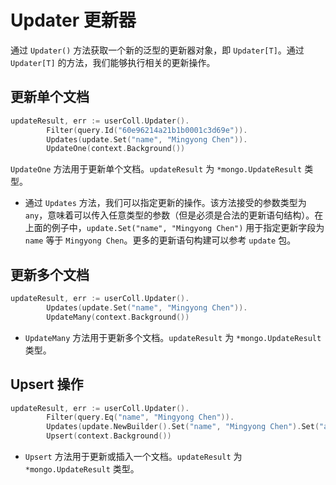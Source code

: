 # Updater 更新器

通过 `Updater()` 方法获取一个新的泛型的更新器对象，即 `Updater[T]`。通过 `Updater[T]` 的方法，我们能够执行相关的更新操作。

## 更新单个文档

```go
updateResult, err := userColl.Updater().
		Filter(query.Id("60e96214a21b1b0001c3d69e")).
		Updates(update.Set("name", "Mingyong Chen")).
		UpdateOne(context.Background())
```

`UpdateOne` 方法用于更新单个文档。`updateResult` 为 `*mongo.UpdateResult` 类型。

- 通过 `Updates` 方法，我们可以指定更新的操作。该方法接受的参数类型为 `any`，意味着可以传入任意类型的参数（但是必须是合法的更新语句结构）。在上面的例子中，`update.Set("name", "Mingyong Chen")` 用于指定更新字段为 `name` 等于 `Mingyong Chen`。更多的更新语句构建可以参考 `update` 包。

## 更新多个文档

```go
updateResult, err := userColl.Updater().
		Updates(update.Set("name", "Mingyong Chen")).
		UpdateMany(context.Background())
```

- `UpdateMany` 方法用于更新多个文档。`updateResult` 为 `*mongo.UpdateResult` 类型。

## Upsert 操作

```go
updateResult, err := userColl.Updater().
		Filter(query.Eq("name", "Mingyong Chen")).
		Updates(update.NewBuilder().Set("name", "Mingyong Chen").Set("age", 18).Build()).
		Upsert(context.Background())
```

- `Upsert` 方法用于更新或插入一个文档。`updateResult` 为 `*mongo.UpdateResult` 类型。
